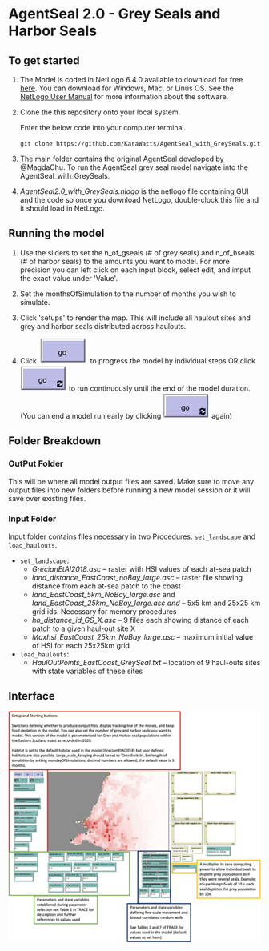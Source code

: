# AgentSeal 2.0 - Grey Seals and Harbor Seals

## To get started

1. The Model is coded in NetLogo 6.4.0 available to download for free [here](https://ccl.northweatern.edu/netlogo/). You can download for Windows, Mac, or Linus OS. See the [NetLogo User Manual](https://ccl.northwestern.edu/netlogo/docs/) for more information about the software.


2. Clone the this repository onto your local system.
    
    Enter the below code into your computer terminal.

    `git clone https://github.com/KaraWatts/AgentSeal_with_GreySeals.git`

3. The main folder contains the original AgentSeal developed by @MagdaChu. To run the AgentSeal grey seal model navigate into the AgentSeal_with_GreySeals.

4. *AgentSeal2.0_with_GreySeals.nlogo* is the netlogo file containing GUI and the code so once you download NetLogo, double-clock this file and it should load in NetLogo.

## Running the model

1. Use the sliders to set the n_of_gseals (# of grey seals) and n_of_hseals (# of harbor seals) to the amounts you want to model. For more precision you can left click on each input block, select edit, and imput the exact value under 'Value'.

2. Set the monthsOfSimulation to the number of months you wish to simulate.

3. Click 'setups' to render the map. This will include all haulout sites and grey and harbor seals distributed across haulouts.

4. Click ![go button](/AgentSeal_with_GreySeals/go.png) to progress the model by individual steps OR click ![go repeating](/AgentSeal_with_GreySeals/go_repeating.png) to run continuously until the end of the model duration. (You can end a model run early by clicking ![go repeating](/AgentSeal_with_GreySeals/go_repeating.png) again)

## Folder Breakdown

### OutPut Folder

This will be where all model output files are saved. Make sure to move any output files into new folders before running a new model session or it will save over existing files.

### Input Folder

Input folder contains files necessary in two Procedures: `set_landscape` and `load_haulouts`.
- `set_landscape`:
    - *GrecianEtAl2018.asc* – raster with HSI values of each at-sea patch
    - *land_distance_EastCoast_noBay_large.asc* – raster file showing distance from each at-sea patch to the coast
    - *land_EastCoast_5km_NoBay_large.asc* and *land_EastCoast_25km_NoBay_large.asc and* – 5x5 km and 25x25 km grid ids. Necessary for memory procedures
    - *ho_distance_id_GS_X.asc* – 9 files each showing distance of each patch to a given haul-out site X
    - *Maxhsi_EastCoast_25km_NoBay_large.asc* – maximum initial value of HSI for each 25x25km grid
-	`load_haulouts`:
    - *HaulOutPoints_EastCoast_GreySeal.txt* – location of 9 haul-outs sites with state variables of these sites

## Interface

![AgentSeal Interface](/AgentSeal_with_GreySeals/Interface_Breakdown.jpeg)



